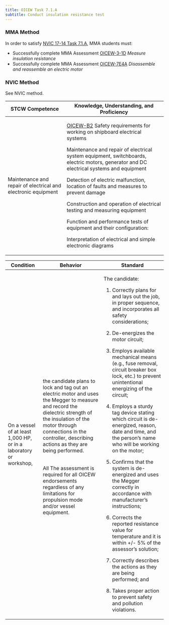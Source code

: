 ```yaml
---
title: OICEW Task 7.1.A 
subtitle: Conduct insulation resistance test
---
```



### MMA Method

In order to satisfy  [NVIC 17-14  Task  7.1.A](/stcw23/assets/images/nvic-17-14.pdf), MMA students must:

* Successfully complete MMA Assessment  [OICEW-3-1D](OICEW-3-1D) *Measure insulation resistance*
* Successfully complete MMA Assessment  [OICEW-7E4A](OICEW-7E4A) *Disassemble and reassemble an electric motor*


### NVIC Method

<a onclick="togglevisibility('nvic_methods')" >See NVIC method.</a>

<div id='nvic_methods' class='hide'>

<table>
<thead>
<tr>
<th class='forty'> STCW Competence </th>
<th class='sixty'> Knowledge, Understanding, and Proficiency </th>
</tr>
</thead>




<tbody>
<tr><td markdown='1'>

Maintenance and repair of electrical and electronic equipment

</td><td markdown='1'>

[OICEW-B2](../../tables/31.html#OICEW-B2) Safety requirements for working on shipboard electrical systems 

Maintenance and repair of electrical system equipment, switchboards, electric motors, generator and DC electrical systems and equipment 

Detection of electric malfunction, location of faults and measures to prevent damage 

Construction and operation of electrical testing and measuring equipment 

Function and performance tests of equipment and their configuration:

 Interpretation of electrical and simple electronic diagrams

</td></tr>


</tbody>
</table>


<table>
<thead>
<tr><th class='twenty'>  Condition </th><th class='twenty'> Behavior </th><th  class='sixty'>Standard </th></tr>
</thead>
<tbody >



<tr><td markdown='1'>

On a vessel of at least 1,000 HP, or in a laboratory or workshop,

</td><td markdown='1'>

the candidate plans to lock and tag out an electric motor and uses the Megger to measure and record the dielectric strength of the insulation of the motor through connections in the controller, describing actions as they are being performed.

<br>

<div class="tooltip">All
<span class="tooltiptext">
The assessment is required for all OICEW endorsements regardless of any limitations for propulsion mode and/or vessel equipment.
</span>
</div>


</td><td markdown='1'>

The candidate:

1. Correctly plans for and lays out the job, in proper sequence, and incorporates all safety considerations;

2. De-energizes the motor circuit;

3. Employs available mechanical means (e.g., fuse removal, circuit breaker box lock, etc.) to prevent unintentional energizing of the circuit;

4. Employs a sturdy tag device stating which circuit is de- energized, reason, date and time, and the person’s name who will be working on the motor;

5. Confirms that the system is de-energized and uses the Megger correctly in accordance with manufacturer’s instructions;

6. Corrects the reported resistance value for temperature and it is within +/- 5% of the assessor’s solution;

7. Correctly describes the actions as they are being performed; and

8. Takes proper action to prevent safety and pollution violations.

</td></tr>
</tbody>
</table>
</div>
